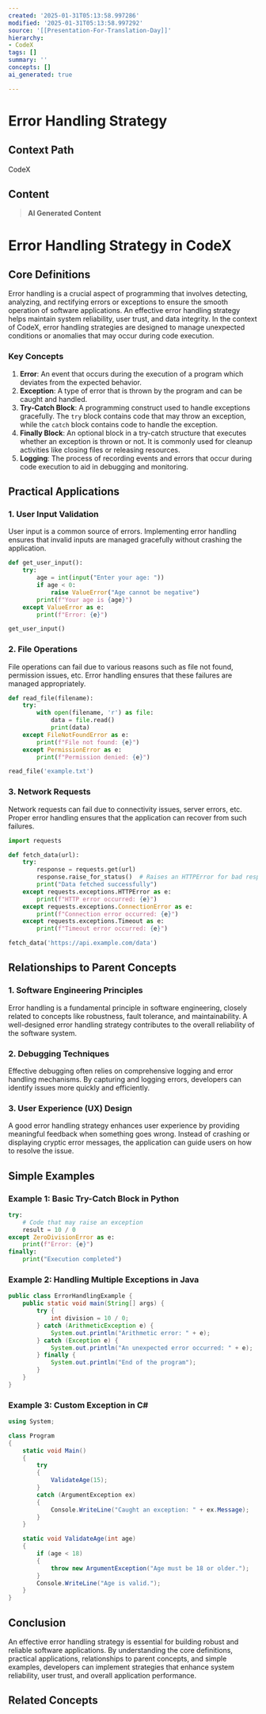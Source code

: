 ```yaml
---
created: '2025-01-31T05:13:58.997286'
modified: '2025-01-31T05:13:58.997292'
source: '[[Presentation-For-Translation-Day]]'
hierarchy:
- CodeX
tags: []
summary: ''
concepts: []
ai_generated: true

---
```


# Error Handling Strategy

## Context Path
CodeX

## Content
> **AI Generated Content**
 # Error Handling Strategy in CodeX

## Core Definitions

Error handling is a crucial aspect of programming that involves detecting, analyzing, and rectifying errors or exceptions to ensure the smooth operation of software applications. An effective error handling strategy helps maintain system reliability, user trust, and data integrity. In the context of CodeX, error handling strategies are designed to manage unexpected conditions or anomalies that may occur during code execution.

### Key Concepts

1. **Error**: An event that occurs during the execution of a program which deviates from the expected behavior.
2. **Exception**: A type of error that is thrown by the program and can be caught and handled.
3. **Try-Catch Block**: A programming construct used to handle exceptions gracefully. The `try` block contains code that may throw an exception, while the `catch` block contains code to handle the exception.
4. **Finally Block**: An optional block in a try-catch structure that executes whether an exception is thrown or not. It is commonly used for cleanup activities like closing files or releasing resources.
5. **Logging**: The process of recording events and errors that occur during code execution to aid in debugging and monitoring.

## Practical Applications

### 1. User Input Validation
User input is a common source of errors. Implementing error handling ensures that invalid inputs are managed gracefully without crashing the application.

```python
def get_user_input():
    try:
        age = int(input("Enter your age: "))
        if age < 0:
            raise ValueError("Age cannot be negative")
        print(f"Your age is {age}")
    except ValueError as e:
        print(f"Error: {e}")

get_user_input()
```

### 2. File Operations
File operations can fail due to various reasons such as file not found, permission issues, etc. Error handling ensures that these failures are managed appropriately.

```python
def read_file(filename):
    try:
        with open(filename, 'r') as file:
            data = file.read()
            print(data)
    except FileNotFoundError as e:
        print(f"File not found: {e}")
    except PermissionError as e:
        print(f"Permission denied: {e}")

read_file('example.txt')
```

### 3. Network Requests
Network requests can fail due to connectivity issues, server errors, etc. Proper error handling ensures that the application can recover from such failures.

```python
import requests

def fetch_data(url):
    try:
        response = requests.get(url)
        response.raise_for_status()  # Raises an HTTPError for bad responses (4xx and 5xx)
        print("Data fetched successfully")
    except requests.exceptions.HTTPError as e:
        print(f"HTTP error occurred: {e}")
    except requests.exceptions.ConnectionError as e:
        print(f"Connection error occurred: {e}")
    except requests.exceptions.Timeout as e:
        print(f"Timeout error occurred: {e}")

fetch_data('https://api.example.com/data')
```

## Relationships to Parent Concepts

### 1. Software Engineering Principles
Error handling is a fundamental principle in software engineering, closely related to concepts like robustness, fault tolerance, and maintainability. A well-designed error handling strategy contributes to the overall reliability of the software system.

### 2. Debugging Techniques
Effective debugging often relies on comprehensive logging and error handling mechanisms. By capturing and logging errors, developers can identify issues more quickly and efficiently.

### 3. User Experience (UX) Design
A good error handling strategy enhances user experience by providing meaningful feedback when something goes wrong. Instead of crashing or displaying cryptic error messages, the application can guide users on how to resolve the issue.

## Simple Examples

### Example 1: Basic Try-Catch Block in Python
```python
try:
    # Code that may raise an exception
    result = 10 / 0
except ZeroDivisionError as e:
    print(f"Error: {e}")
finally:
    print("Execution completed")
```

### Example 2: Handling Multiple Exceptions in Java
```java
public class ErrorHandlingExample {
    public static void main(String[] args) {
        try {
            int division = 10 / 0;
        } catch (ArithmeticException e) {
            System.out.println("Arithmetic error: " + e);
        } catch (Exception e) {
            System.out.println("An unexpected error occurred: " + e);
        } finally {
            System.out.println("End of the program");
        }
    }
}
```

### Example 3: Custom Exception in C#
```csharp
using System;

class Program
{
    static void Main()
    {
        try
        {
            ValidateAge(15);
        }
        catch (ArgumentException ex)
        {
            Console.WriteLine("Caught an exception: " + ex.Message);
        }
    }

    static void ValidateAge(int age)
    {
        if (age < 18)
        {
            throw new ArgumentException("Age must be 18 or older.");
        }
        Console.WriteLine("Age is valid.");
    }
}
```

## Conclusion

An effective error handling strategy is essential for building robust and reliable software applications. By understanding the core definitions, practical applications, relationships to parent concepts, and simple examples, developers can implement strategies that enhance system reliability, user trust, and overall application performance.

## Related Concepts
